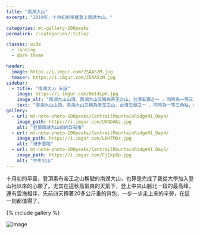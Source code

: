 ```yaml
---
title: "南湖大山"
excerpt: "2019年，十月初的早晨登上南湖大山。"

categories: mt-gallery-100peaks
permalink: /:categories/:title/

classes: wide
  - landing
  - dark-theme

header:
  image: https://i.imgur.com/ZSAASzM.jpg
  teaser: https://i.imgur.com/ZSAASzM.jpg
sidebar:
  - title: "南湖大山 五嶽"
    image: https://i.imgur.com/0m14LpK.jpg
    image_alt: "南湖大山山頂。南湖大山又稱為帝王之山，台灣五嶽之一 ，同時為一等三角點，中央山脈北一段最高點"
    text: "南湖大山山頂。南湖大山又稱為帝王之山，台灣五嶽之一 ，同時為一等三角點，中央山脈北一段最高點"
gallery:
  - url: mt-note-photo-100peaks/CentrailMountainRidgeN1_Day4/
    image_path: https://i.imgur.com/UXNDAKz.jpg
    alt: "登頂南湖大山前的巨石堆"
  - url: mt-note-photo-100peaks/CentrailMountainRidgeN1_Day4/
    image_path: https://i.imgur.com/LHH7MQr.jpg
    alt: "漫步雲端"
  - url: mt-note-photo-100peaks/CentrailMountainRidgeN1_Day5/
    image_path: https://i.imgur.com/Fj1kpXp.jpg
    alt: "中央尖山"
---
```


十月初的早晨，登頂素有帝王之山稱號的南湖大山，也算是完成了我從大學加入登山社以來的心願了。尤其在這秋高氣爽的天氣下，登上中央山脈北一段的最高峰，還有雲海相伴，先前四天揹著20多公斤重的背包，一步一步走上來的辛勞，在這一刻都值得了。


{% include gallery %}


![image](https://lh3.googleusercontent.com/-TeB1lw5e-b4/XfYIKBUmjAI/AAAAAAAA6oY/W_rPGa--xi4hx-fckhpyqCXiiTMDedjVACLcBGAsYHQ/s1600/1576405028859687-1.png)
